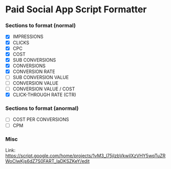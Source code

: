 # Paid Social App Script Formatter

### Sections to format (normal)
- [X] IMPRESSIONS
- [X] CLICKS
- [X] CPC
- [X] COST
- [X] SUB CONVERSIONS
- [X] CONVERSIONS
- [X] CONVERSION RATE
- [ ] SUB CONVERSION VALUE
- [ ] CONVERSION VALUE
- [ ] CONVERSION VALUE / COST
- [X] CLICK-THROUGH RATE (CTR)

### Sections to format (anormal)
- [ ] COST PER CONVERSIONS
- [ ] CPM

### Misc

Link: https://script.google.com/home/projects/1vM3_l75jlzbVkwilXzVHY5wqTuZRWoClwKjs6dZ7S0FART_IaDKSZKeY/edit